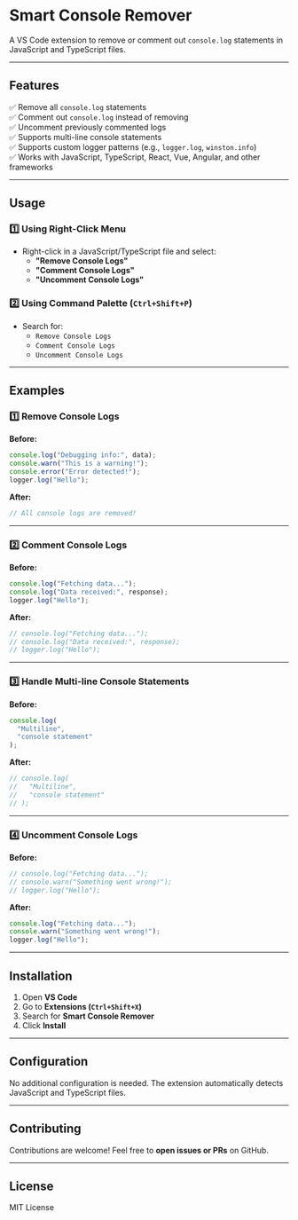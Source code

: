 # **Smart Console Remover**

A VS Code extension to remove or comment out `console.log` statements in JavaScript and TypeScript files.

---

## **Features**

✅ Remove all `console.log` statements  
✅ Comment out `console.log` instead of removing  
✅ Uncomment previously commented logs  
✅ Supports multi-line console statements  
✅ Supports custom logger patterns (e.g., `logger.log`, `winston.info`)  
✅ Works with JavaScript, TypeScript, React, Vue, Angular, and other frameworks  

---

## **Usage**

### **1️⃣ Using Right-Click Menu**
- Right-click in a JavaScript/TypeScript file and select:
  - **"Remove Console Logs"**
  - **"Comment Console Logs"**
  - **"Uncomment Console Logs"**

### **2️⃣ Using Command Palette (`Ctrl+Shift+P`)**
- Search for:
  - `Remove Console Logs`
  - `Comment Console Logs`
  - `Uncomment Console Logs`

---

## **Examples**

### **1️⃣ Remove Console Logs**

**Before:**
```js
console.log("Debugging info:", data);
console.warn("This is a warning!");
console.error("Error detected!");
logger.log("Hello");
```

**After:**
```js
// All console logs are removed!
```

---

### **2️⃣ Comment Console Logs**

**Before:**
```js
console.log("Fetching data...");
console.log("Data received:", response);
logger.log("Hello");
```

**After:**
```js
// console.log("Fetching data...");
// console.log("Data received:", response);
// logger.log("Hello");
```

---

### **3️⃣ Handle Multi-line Console Statements**

**Before:**
```js
console.log(
  "Multiline",
  "console statement"
);
```

**After:**
```js
// console.log(
//   "Multiline",
//   "console statement"
// );
```

---

### **4️⃣ Uncomment Console Logs**

**Before:**
```js
// console.log("Fetching data...");
// console.warn("Something went wrong!");
// logger.log("Hello");
```

**After:**
```js
console.log("Fetching data...");
console.warn("Something went wrong!");
logger.log("Hello");
```

---

## **Installation**

1. Open **VS Code**
2. Go to **Extensions (`Ctrl+Shift+X`)**
3. Search for **Smart Console Remover**
4. Click **Install**

---

## **Configuration**

No additional configuration is needed. The extension automatically detects JavaScript and TypeScript files.

---

## **Contributing**

Contributions are welcome! Feel free to **open issues or PRs** on GitHub.

---

## **License**

MIT License
